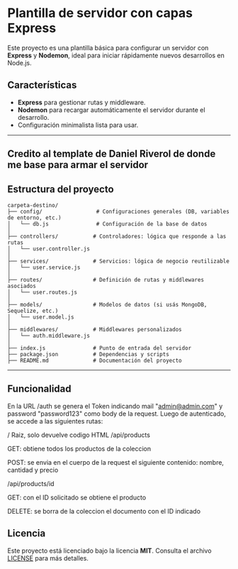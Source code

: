 # Plantilla de servidor con capas Express

Este proyecto es una plantilla básica para configurar un servidor con **Express** y **Nodemon**, ideal para iniciar rápidamente nuevos desarrollos en Node.js.

## Características

- **Express** para gestionar rutas y middleware.
- **Nodemon** para recargar automáticamente el servidor durante el desarrollo.
- Configuración minimalista lista para usar.

---

## Credito al template de Daniel Riverol de donde me base para armar el servidor


## Estructura del proyecto
``` plaintext
carpeta-destino/
├── config/                 # Configuraciones generales (DB, variables de entorno, etc.)
│   └── db.js               # Configuración de la base de datos
│
├── controllers/           # Controladores: lógica que responde a las rutas
│   └── user.controller.js
│
├── services/              # Servicios: lógica de negocio reutilizable
│   └── user.service.js
│
├── routes/                # Definición de rutas y middlewares asociados
│   └── user.routes.js
│
├── models/                # Modelos de datos (si usás MongoDB, Sequelize, etc.)
│   └── user.model.js
│
├── middlewares/           # Middlewares personalizados
│   └── auth.middleware.js
│
├── index.js               # Punto de entrada del servidor
├── package.json           # Dependencias y scripts
├── README.md              # Documentación del proyecto

```
---

## Funcionalidad

En la URL /auth se genera el Token indicando mail "admin@admin.com" y password "password123" como body de la request.
Luego de autenticado, se accede a las siguientes rutas:

/ Raiz, solo devuelve codigo HTML
/api/products

GET: obtiene todos los productos de la coleccion

POST: se envia en el cuerpo de la request el siguiente contenido: nombre, cantidad y precio

/api/products/id

GET: con el ID solicitado se obtiene el producto

DELETE: se borra de la coleccion el documento con el ID indicado


## Licencia

Este proyecto está licenciado bajo la licencia **MIT**. Consulta el archivo [LICENSE](./LICENSE) para más detalles.
